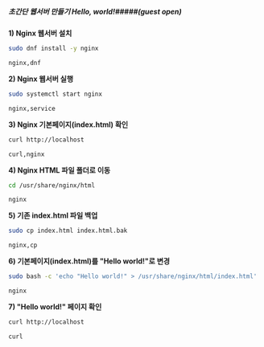 ##### 초간단 웹서버 만들기 Hello, world!#####(guest open)

**1) Nginx 웹서버 설치**

```bash
sudo dnf install -y nginx
```

```tech
nginx,dnf
```

**2) Nginx 웹서버 실행**

```bash
sudo systemctl start nginx
```

```tech
nginx,service
```

**3) Nginx 기본페이지(index.html) 확인**

```bash
curl http://localhost
```

```tech
curl,nginx
```

**4) Nginx HTML 파일 폴더로 이동**

```bash
cd /usr/share/nginx/html
```

```tech
nginx
```

**5) 기존 index.html 파일 백업**

```bash
sudo cp index.html index.html.bak
```

```tech
nginx,cp
```

**6) 기본페이지(index.html)를 "Hello world!"로 변경**

```bash
sudo bash -c 'echo "Hello world!" > /usr/share/nginx/html/index.html'
```

```tech
nginx
```

**7) "Hello world!" 페이지 확인**

```bash
curl http://localhost
```

```tech
curl
```
